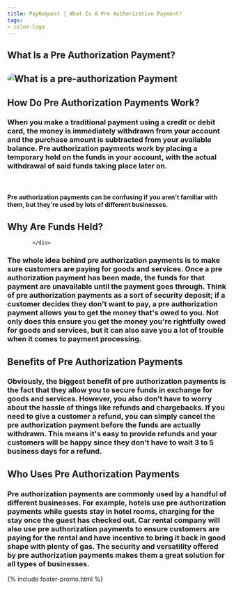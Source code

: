 ```yaml
---
title: PayRequest | What Is A Pre Authorization Payment?
tags:
- color-logo
---
```


<section class="breadcrumb-area">
         <div class="breadcrumb-shape"></div>
         <div class="container">
            <div class="row">
               <div class="col-lg-12">
                  <div class="breadcrumb-inn">
                     <div class="section-title wow fadeInUp" data-wow-duration="1s" data-wow-delay="0.3s" style="visibility: visible; animation-duration: 1s; animation-delay: 0.3s; animation-name: fadeInUp;">
                       <h2>What Is a 
<span>Pre Authorization Payment?</span></h2>
                     </div>
                  </div>
               </div>
            </div>
         </div>
</section>



<section class="about-page-section section_100">
         <div class="container">
            <div class="row">
               <div class="col-lg-12">
                  
</div>
            </div>
            <div class="row align-items-center">
               <div class="col-lg-5 lg-1">
                  <div class="about-page-left wow fadeInLeft" data-wow-duration="1s" data-wow-delay="0.5s" style="visibility: visible; animation-duration: 1s; animation-delay: 0.5s; animation-name: fadeInLeft;">
                     <h2 class="mr-5"><div class="">
 <img src="https://payrequest.io/assets/logos/Square%20Logo%20CMYK.svg" alt="What is a pre-authorization Payment" style="
    border-radius: 20px;
">
                     </div></h2>
                  </div>
               </div>
               <div class="col-lg-6">
                  <div class="about-page-text wow fadeInRight" data-wow-duration="1s" data-wow-delay="0.6s" style="visibility: visible; animation-duration: 1s; animation-delay: 0.6s; animation-name: fadeInRight;">
                     <div class="section-title wow fadeInUp" data-wow-duration="1s" data-wow-delay="0.3s" style="visibility: visible; animation-duration: 1s; animation-delay: 0.3s; animation-name: fadeInUp;">
                     <h2>How Do Pre Authorization Payments
<span>Work?</span>

</h2>
                  </div>

<h3>
    When you make a traditional payment using a credit or debit card, the money is immediately withdrawn from your account and the purchase amount is subtracted from your available balance. Pre authorization payments work by placing a temporary hold on the funds in your account, with the actual withdrawal of said funds taking place later on.
</h3>

<br>

<h4> Pre authorization payments can be confusing if you aren't familiar with them, but they're used by lots of different businesses. </h4>

</div>
</div>
</div>
</div>
</section>
      
<section class="blog-section section_100">
         <div class="container">
            <div class="row align-items-center">
               <div class="col-lg-10 col-md-12">
                  <div class="section-title wow fadeInLeft" data-wow-duration="1s" data-wow-delay="0.3s" style="visibility: visible; animation-duration: 1s; animation-delay: 0.3s; animation-name: fadeInLeft;">
                     <h2>Why Are Funds
<span>Held?</span></h2>
                  </div>
               </div>
               
            </div>
            


<h3> The whole idea behind pre authorization payments is to make sure customers are paying for goods and services. Once a pre authorization payment has been made, the funds for that payment are unavailable until the payment goes through. Think of pre authorization payments as a sort of security deposit; if a customer decides they don't want to pay, a pre authorization payment allows you to get the money that's owed to you. Not only does this ensure you get the money you're rightfully owed for goods and services, but it can also save you a lot of trouble when it comes to payment processing. </h3>
         </div>
      </section>
      
<section class="about-page-section section_100">
         <div class="container">
            <div class="row">
               <div class="col-lg-12">
                  
</div>
            </div>
            <div class="row align-items-center">
               <div class="col-lg-10">
                  <div class="about-page-text wow fadeInRight" data-wow-duration="1s" data-wow-delay="0.6s" style="visibility: visible; animation-duration: 1s; animation-delay: 0.6s; animation-name: fadeInRight;">
                     <div class="section-title wow fadeInUp" data-wow-duration="1s" data-wow-delay="0.3s" style="visibility: visible; animation-duration: 1s; animation-delay: 0.3s; animation-name: fadeInUp;">
                     <h2>Benefits of 
<span>Pre Authorization Payments</span>

</h2>
                  </div>

<h3>Obviously, the biggest benefit of pre authorization payments is the fact that they allow you to secure funds in exchange for goods and services. However, you also don't have to worry about the hassle of things like refunds and chargebacks. If you need to give a customer a refund, you can simply cancel the pre authorization payment before the funds are actually withdrawn. This means it's easy to provide refunds and your customers will be happy since they don't have to wait 3 to 5 business days for a refund.
</h3>


</div>
</div>
</div>
</div>
</section>  

<section class="about-page-section section_100">
<div class="container">
<div class="row">
<div class="col-lg-12">            
</div>
</div>
<div class="row align-items-center">
<div class="col-lg-10">
<div class="about-page-text wow fadeInRight" data-wow-duration="1s" data-wow-delay="0.6s" style="visibility: visible; animation-duration: 1s; animation-delay: 0.6s; animation-name: fadeInRight;">
<div class="section-title wow fadeInUp" data-wow-duration="1s" data-wow-delay="0.3s" style="visibility: visible; animation-duration: 1s; animation-delay: 0.3s; animation-name: fadeInUp;">
<h2>Who Uses 
<span>Pre Authorization Payments</span>
</h2>
</div>

<h3>Pre authorization payments are commonly used by a handful of different businesses. For example, hotels use pre authorization payments while guests stay in hotel rooms, charging for the stay once the guest has checked out. Car rental company will also use pre authorization payments to ensure customers are paying for the rental and have incentive to bring it back in good shape with plenty of gas. The security and versatility offered by pre authorization payments makes them a great solution for all types of businesses.
</h3>

</div>
</div>
</div>
</div>
</section>
      
{% include footer-promo.html %}
